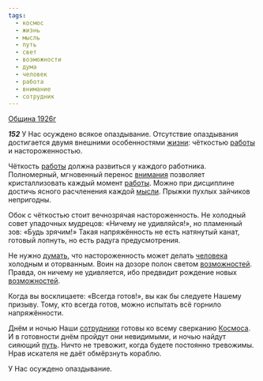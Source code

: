 ```yaml
---
tags:
  - космос
  - жизнь
  - мысль
  - путь
  - свет
  - возможности
  - дума
  - человек
  - работа
  - внимание
  - сотрудник
---
```


[Община 1926г](https://127.0.0.1:4002/agni/1926)

___152___
У Нас осуждено всякое опаздывание. Отсутствие опаздывания достигается двумя внешними особенностями [жизни](../../../tags/#жизнь): чёткостью [работы](../../../tags/#работа) и настороженностью.   

Чёткость [работы](../../../tags/#работа) должна развиться у каждого работника. Полномерный, мгновенный перенос [внимания](../../../tags/#внимание) позволяет кристаллизовать каждый момент [работы](../../../tags/#работа). Можно при дисциплине достичь ясного расчленения каждой [мысли](../../../tags/#мысль). Прыжки пухлых зайчиков непригодны.   

Обок с чёткостью стоит вечнозрячая настороженность. Не холодный совет упадочных мудрецов: «Ничему не удивляйся!», но пламенный зов: «Будь зрячим!» Такая напряжённость не есть натянутый канат, готовый лопнуть, но есть радуга предусмотрения.   

Не нужно [думать](../../../tags/#дума), что настороженность может делать [человека](../../../tags/#человек) холодным и оторванным. Воин на дозоре полон светом [возможностей](../../../tags/#возможности). Правда, он ничему не удивляется, ибо предвидит рождение новых [возможностей](../../../tags/#возможности).   

Когда вы восклицаете: «Всегда готов!», вы как бы следуете Нашему призыву. Тому, кто всегда готов, можно испытать всё горнило напряжённости.   

Днём и ночью Наши [сотрудники](../../../tags/#сотрудник) готовы ко всему сверканию [Космоса](../../../tags/#космос). И в готовности днём пройдут они невидимыми, и ночью найдут сияющий [путь](../../../tags/#путь). Ничто не тревожит, когда будете постоянно тревожимы. Нрав искателя не даёт обмёрзнуть кораблю.   

У Нас осуждено опаздывание.   

